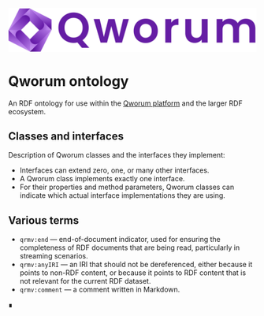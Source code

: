 ![Qworum logo and name](https://raw.githubusercontent.com/doga/qworum-website/master/build/assets/images/logos/Qworum-logo-and-name.svg "Qworum logo and name")

# Qworum ontology

An RDF ontology for use within the [Qworum platform](https://qworum.net) and the larger RDF ecosystem.

## Classes and interfaces

Description of Qworum classes and the interfaces they implement:

- Interfaces can extend zero, one, or many other interfaces.
- A Qworum class implements exactly one interface.
- For their properties and method parameters, Qworum classes can indicate which actual interface implementations they are using.

## Various terms

- `qrmv:end` — end-of-document indicator, used for ensuring the completeness of RDF documents that are being read, particularly in streaming scenarios.
- `qrmv:anyIRI` — an IRI that should not be dereferenced, either because it points to non-RDF content, or because it points to RDF content that is not relevant for the current RDF dataset.
- `qrmv:comment` — a comment written in Markdown.

∎
